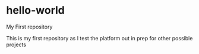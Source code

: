 # hello-world
My First repository

This is my first repository as I test the platform out in prep for other possible projects

